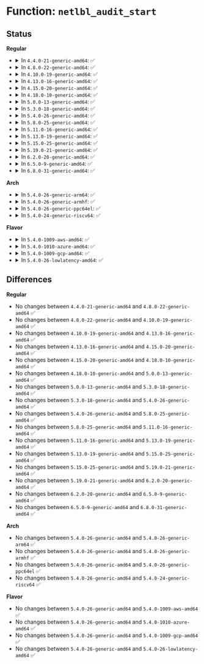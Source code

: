 # Function: <code>netlbl_audit_start</code>

## Status
<b>Regular</b>
<ul>
<li>
<details>
<summary>In <code>4.4.0-21-generic-amd64</code>: ✅</summary>

```c
struct audit_buffer * netlbl_audit_start(int type, struct netlbl_audit * audit_info)
```

```json
{
  "name": "netlbl_audit_start",
  "collision_type": "Unique Global",
  "inline_type": "No",
  "funcs": [
    {
      "addr": 18446744071587283072,
      "name": "netlbl_audit_start",
      "external": true,
      "loc": "net/netlabel/netlabel_kapi.c:1159",
      "file": "net/netlabel/netlabel_kapi.c",
      "inline": "seen, unknown",
      "caller_inline": [],
      "caller_func": [
        "net/ipv4/cipso_ipv4.c:cipso_v4_doi_add",
        "net/ipv4/cipso_ipv4.c:cipso_v4_doi_remove"
      ]
    }
  ],
  "symbols": [
    {
      "addr": 18446744071587283072,
      "name": "netlbl_audit_start",
      "section": ".text",
      "bind": "STB_GLOBAL",
      "size": 16
    }
  ]
}
```
</details>
</li>
<li>
<details>
<summary>In <code>4.8.0-22-generic-amd64</code>: ✅</summary>

```c
struct audit_buffer * netlbl_audit_start(int type, struct netlbl_audit * audit_info)
```

```json
{
  "name": "netlbl_audit_start",
  "collision_type": "Unique Global",
  "inline_type": "No",
  "funcs": [
    {
      "addr": 18446744071587745600,
      "name": "netlbl_audit_start",
      "external": true,
      "loc": "net/netlabel/netlabel_kapi.c:1480",
      "file": "net/netlabel/netlabel_kapi.c",
      "inline": "seen, unknown",
      "caller_inline": [],
      "caller_func": [
        "net/ipv4/cipso_ipv4.c:cipso_v4_doi_remove",
        "net/ipv4/cipso_ipv4.c:cipso_v4_doi_add",
        "net/ipv6/calipso.c:calipso_doi_remove",
        "net/ipv6/calipso.c:calipso_doi_add"
      ]
    }
  ],
  "symbols": [
    {
      "addr": 18446744071587745600,
      "name": "netlbl_audit_start",
      "section": ".text",
      "bind": "STB_GLOBAL",
      "size": 16
    }
  ]
}
```
</details>
</li>
<li>
<details>
<summary>In <code>4.10.0-19-generic-amd64</code>: ✅</summary>

```c
struct audit_buffer * netlbl_audit_start(int type, struct netlbl_audit * audit_info)
```

```json
{
  "name": "netlbl_audit_start",
  "collision_type": "Unique Global",
  "inline_type": "No",
  "funcs": [
    {
      "addr": 18446744071587960816,
      "name": "netlbl_audit_start",
      "external": true,
      "loc": "net/netlabel/netlabel_kapi.c:1480",
      "file": "net/netlabel/netlabel_kapi.c",
      "inline": "seen, unknown",
      "caller_inline": [],
      "caller_func": [
        "net/ipv4/cipso_ipv4.c:cipso_v4_doi_remove",
        "net/ipv4/cipso_ipv4.c:cipso_v4_doi_add",
        "net/ipv6/calipso.c:calipso_doi_remove",
        "net/ipv6/calipso.c:calipso_doi_add"
      ]
    }
  ],
  "symbols": [
    {
      "addr": 18446744071587960816,
      "name": "netlbl_audit_start",
      "section": ".text",
      "bind": "STB_GLOBAL",
      "size": 16
    }
  ]
}
```
</details>
</li>
<li>
<details>
<summary>In <code>4.13.0-16-generic-amd64</code>: ✅</summary>

```c
struct audit_buffer * netlbl_audit_start(int type, struct netlbl_audit * audit_info)
```

```json
{
  "name": "netlbl_audit_start",
  "collision_type": "Unique Global",
  "inline_type": "No",
  "funcs": [
    {
      "addr": 18446744071588118976,
      "name": "netlbl_audit_start",
      "external": true,
      "loc": "net/netlabel/netlabel_kapi.c:1480",
      "file": "net/netlabel/netlabel_kapi.c",
      "inline": "seen, unknown",
      "caller_inline": [],
      "caller_func": [
        "net/ipv4/cipso_ipv4.c:cipso_v4_doi_remove",
        "net/ipv4/cipso_ipv4.c:cipso_v4_doi_add",
        "net/ipv6/calipso.c:calipso_doi_remove",
        "net/ipv6/calipso.c:calipso_doi_add"
      ]
    }
  ],
  "symbols": [
    {
      "addr": 18446744071588118976,
      "name": "netlbl_audit_start",
      "section": ".text",
      "bind": "STB_GLOBAL",
      "size": 16
    }
  ]
}
```
</details>
</li>
<li>
<details>
<summary>In <code>4.15.0-20-generic-amd64</code>: ✅</summary>

```c
struct audit_buffer * netlbl_audit_start(int type, struct netlbl_audit * audit_info)
```

```json
{
  "name": "netlbl_audit_start",
  "collision_type": "Unique Global",
  "inline_type": "No",
  "funcs": [
    {
      "addr": 18446744071588666800,
      "name": "netlbl_audit_start",
      "external": true,
      "loc": "net/netlabel/netlabel_kapi.c:1480",
      "file": "net/netlabel/netlabel_kapi.c",
      "inline": "seen, unknown",
      "caller_inline": [],
      "caller_func": [
        "net/ipv4/cipso_ipv4.c:cipso_v4_doi_remove",
        "net/ipv4/cipso_ipv4.c:cipso_v4_doi_add",
        "net/ipv6/calipso.c:calipso_doi_remove",
        "net/ipv6/calipso.c:calipso_doi_add"
      ]
    }
  ],
  "symbols": [
    {
      "addr": 18446744071588666800,
      "name": "netlbl_audit_start",
      "section": ".text",
      "bind": "STB_GLOBAL",
      "size": 16
    }
  ]
}
```
</details>
</li>
<li>
<details>
<summary>In <code>4.18.0-10-generic-amd64</code>: ✅</summary>

```c
struct audit_buffer * netlbl_audit_start(int type, struct netlbl_audit * audit_info)
```

```json
{
  "name": "netlbl_audit_start",
  "collision_type": "Unique Global",
  "inline_type": "No",
  "funcs": [
    {
      "addr": 18446744071589033376,
      "name": "netlbl_audit_start",
      "external": true,
      "loc": "net/netlabel/netlabel_kapi.c:1480",
      "file": "net/netlabel/netlabel_kapi.c",
      "inline": "seen, unknown",
      "caller_inline": [],
      "caller_func": [
        "net/ipv4/cipso_ipv4.c:cipso_v4_doi_remove",
        "net/ipv4/cipso_ipv4.c:cipso_v4_doi_add",
        "net/ipv6/calipso.c:calipso_doi_remove",
        "net/ipv6/calipso.c:calipso_doi_add"
      ]
    }
  ],
  "symbols": [
    {
      "addr": 18446744071589033376,
      "name": "netlbl_audit_start",
      "section": ".text",
      "bind": "STB_GLOBAL",
      "size": 16
    }
  ]
}
```
</details>
</li>
<li>
<details>
<summary>In <code>5.0.0-13-generic-amd64</code>: ✅</summary>

```c
struct audit_buffer * netlbl_audit_start(int type, struct netlbl_audit * audit_info)
```

```json
{
  "name": "netlbl_audit_start",
  "collision_type": "Unique Global",
  "inline_type": "No",
  "funcs": [
    {
      "addr": 18446744071589259376,
      "name": "netlbl_audit_start",
      "external": true,
      "loc": "net/netlabel/netlabel_kapi.c:1481",
      "file": "net/netlabel/netlabel_kapi.c",
      "inline": "seen, unknown",
      "caller_inline": [],
      "caller_func": [
        "net/ipv4/cipso_ipv4.c:cipso_v4_doi_remove",
        "net/ipv4/cipso_ipv4.c:cipso_v4_doi_add",
        "net/ipv6/calipso.c:calipso_doi_remove",
        "net/ipv6/calipso.c:calipso_doi_add"
      ]
    }
  ],
  "symbols": [
    {
      "addr": 18446744071589259376,
      "name": "netlbl_audit_start",
      "section": ".text",
      "bind": "STB_GLOBAL",
      "size": 16
    }
  ]
}
```
</details>
</li>
<li>
<details>
<summary>In <code>5.3.0-18-generic-amd64</code>: ✅</summary>

```c
struct audit_buffer * netlbl_audit_start(int type, struct netlbl_audit * audit_info)
```

```json
{
  "name": "netlbl_audit_start",
  "collision_type": "Unique Global",
  "inline_type": "No",
  "funcs": [
    {
      "addr": 18446744071589714608,
      "name": "netlbl_audit_start",
      "external": true,
      "loc": "net/netlabel/netlabel_kapi.c:1467",
      "file": "net/netlabel/netlabel_kapi.c",
      "inline": "seen, unknown",
      "caller_inline": [],
      "caller_func": [
        "net/ipv4/cipso_ipv4.c:cipso_v4_doi_remove",
        "net/ipv4/cipso_ipv4.c:cipso_v4_doi_add",
        "net/ipv6/calipso.c:calipso_doi_remove",
        "net/ipv6/calipso.c:calipso_doi_add"
      ]
    }
  ],
  "symbols": [
    {
      "addr": 18446744071589714608,
      "name": "netlbl_audit_start",
      "section": ".text",
      "bind": "STB_GLOBAL",
      "size": 16
    }
  ]
}
```
</details>
</li>
<li>
<details>
<summary>In <code>5.4.0-26-generic-amd64</code>: ✅</summary>

```c
struct audit_buffer * netlbl_audit_start(int type, struct netlbl_audit * audit_info)
```

```json
{
  "name": "netlbl_audit_start",
  "collision_type": "Unique Global",
  "inline_type": "No",
  "funcs": [
    {
      "addr": 18446744071589938912,
      "name": "netlbl_audit_start",
      "external": true,
      "loc": "net/netlabel/netlabel_kapi.c:1467",
      "file": "net/netlabel/netlabel_kapi.c",
      "inline": "seen, unknown",
      "caller_inline": [],
      "caller_func": [
        "net/ipv4/cipso_ipv4.c:cipso_v4_doi_remove",
        "net/ipv4/cipso_ipv4.c:cipso_v4_doi_add",
        "net/ipv6/calipso.c:calipso_doi_remove",
        "net/ipv6/calipso.c:calipso_doi_add"
      ]
    }
  ],
  "symbols": [
    {
      "addr": 18446744071589938912,
      "name": "netlbl_audit_start",
      "section": ".text",
      "bind": "STB_GLOBAL",
      "size": 16
    }
  ]
}
```
</details>
</li>
<li>
<details>
<summary>In <code>5.8.0-25-generic-amd64</code>: ✅</summary>

```c
struct audit_buffer * netlbl_audit_start(int type, struct netlbl_audit * audit_info)
```

```json
{
  "name": "netlbl_audit_start",
  "collision_type": "Unique Global",
  "inline_type": "No",
  "funcs": [
    {
      "addr": 18446744071590968416,
      "name": "netlbl_audit_start",
      "external": true,
      "loc": "net/netlabel/netlabel_kapi.c:1473",
      "file": "net/netlabel/netlabel_kapi.c",
      "inline": "seen, unknown",
      "caller_inline": [],
      "caller_func": [
        "net/ipv4/cipso_ipv4.c:cipso_v4_doi_remove",
        "net/ipv4/cipso_ipv4.c:cipso_v4_doi_add",
        "net/ipv6/calipso.c:calipso_doi_remove",
        "net/ipv6/calipso.c:calipso_doi_add"
      ]
    }
  ],
  "symbols": [
    {
      "addr": 18446744071590968416,
      "name": "netlbl_audit_start",
      "section": ".text",
      "bind": "STB_GLOBAL",
      "size": 16
    }
  ]
}
```
</details>
</li>
<li>
<details>
<summary>In <code>5.11.0-16-generic-amd64</code>: ✅</summary>

```c
struct audit_buffer * netlbl_audit_start(int type, struct netlbl_audit * audit_info)
```

```json
{
  "name": "netlbl_audit_start",
  "collision_type": "Unique Global",
  "inline_type": "No",
  "funcs": [
    {
      "addr": 18446744071591032992,
      "name": "netlbl_audit_start",
      "external": true,
      "loc": "net/netlabel/netlabel_kapi.c:1473",
      "file": "net/netlabel/netlabel_kapi.c",
      "inline": "seen, unknown",
      "caller_inline": [],
      "caller_func": [
        "net/ipv4/cipso_ipv4.c:cipso_v4_doi_remove",
        "net/ipv4/cipso_ipv4.c:cipso_v4_doi_add",
        "net/ipv6/calipso.c:calipso_doi_remove",
        "net/ipv6/calipso.c:calipso_doi_add"
      ]
    }
  ],
  "symbols": [
    {
      "addr": 18446744071591032992,
      "name": "netlbl_audit_start",
      "section": ".text",
      "bind": "STB_GLOBAL",
      "size": 16
    }
  ]
}
```
</details>
</li>
<li>
<details>
<summary>In <code>5.13.0-19-generic-amd64</code>: ✅</summary>

```c
struct audit_buffer * netlbl_audit_start(int type, struct netlbl_audit * audit_info)
```

```json
{
  "name": "netlbl_audit_start",
  "collision_type": "Unique Global",
  "inline_type": "No",
  "funcs": [
    {
      "addr": 18446744071590963600,
      "name": "netlbl_audit_start",
      "external": true,
      "loc": "net/netlabel/netlabel_kapi.c:1473",
      "file": "net/netlabel/netlabel_kapi.c",
      "inline": "seen, unknown",
      "caller_inline": [],
      "caller_func": [
        "net/ipv4/cipso_ipv4.c:cipso_v4_doi_remove",
        "net/ipv4/cipso_ipv4.c:cipso_v4_doi_add",
        "net/ipv6/calipso.c:calipso_doi_remove",
        "net/ipv6/calipso.c:calipso_doi_add"
      ]
    }
  ],
  "symbols": [
    {
      "addr": 18446744071590963600,
      "name": "netlbl_audit_start",
      "section": ".text",
      "bind": "STB_GLOBAL",
      "size": 16
    }
  ]
}
```
</details>
</li>
<li>
<details>
<summary>In <code>5.15.0-25-generic-amd64</code>: ✅</summary>

```c
struct audit_buffer * netlbl_audit_start(int type, struct netlbl_audit * audit_info)
```

```json
{
  "name": "netlbl_audit_start",
  "collision_type": "Unique Global",
  "inline_type": "No",
  "funcs": [
    {
      "addr": 18446744071591800608,
      "name": "netlbl_audit_start",
      "external": true,
      "loc": "net/netlabel/netlabel_kapi.c:1473",
      "file": "net/netlabel/netlabel_kapi.c",
      "inline": "seen, unknown",
      "caller_inline": [],
      "caller_func": [
        "net/ipv4/cipso_ipv4.c:cipso_v4_doi_remove",
        "net/ipv4/cipso_ipv4.c:cipso_v4_doi_add",
        "net/ipv6/calipso.c:calipso_doi_remove",
        "net/ipv6/calipso.c:calipso_doi_add"
      ]
    }
  ],
  "symbols": [
    {
      "addr": 18446744071591800608,
      "name": "netlbl_audit_start",
      "section": ".text",
      "bind": "STB_GLOBAL",
      "size": 16
    }
  ]
}
```
</details>
</li>
<li>
<details>
<summary>In <code>5.19.0-21-generic-amd64</code>: ✅</summary>

```c
struct audit_buffer * netlbl_audit_start(int type, struct netlbl_audit * audit_info)
```

```json
{
  "name": "netlbl_audit_start",
  "collision_type": "Unique Global",
  "inline_type": "No",
  "funcs": [
    {
      "addr": 18446744071593511552,
      "name": "netlbl_audit_start",
      "external": true,
      "loc": "net/netlabel/netlabel_kapi.c:1475",
      "file": "net/netlabel/netlabel_kapi.c",
      "inline": "seen, unknown",
      "caller_inline": [],
      "caller_func": [
        "net/ipv4/cipso_ipv4.c:cipso_v4_doi_remove",
        "net/ipv4/cipso_ipv4.c:cipso_v4_doi_add",
        "net/ipv6/calipso.c:calipso_doi_remove",
        "net/ipv6/calipso.c:calipso_doi_add"
      ]
    }
  ],
  "symbols": [
    {
      "addr": 18446744071593511552,
      "name": "netlbl_audit_start",
      "section": ".text",
      "bind": "STB_GLOBAL",
      "size": 24
    }
  ]
}
```
</details>
</li>
<li>
<details>
<summary>In <code>6.2.0-20-generic-amd64</code>: ✅</summary>

```c
struct audit_buffer * netlbl_audit_start(int type, struct netlbl_audit * audit_info)
```

```json
{
  "name": "netlbl_audit_start",
  "collision_type": "Unique Global",
  "inline_type": "No",
  "funcs": [
    {
      "addr": 18446744071595431088,
      "name": "netlbl_audit_start",
      "external": true,
      "loc": "net/netlabel/netlabel_kapi.c:1475",
      "file": "net/netlabel/netlabel_kapi.c",
      "inline": "seen, unknown",
      "caller_inline": [],
      "caller_func": [
        "net/ipv4/cipso_ipv4.c:cipso_v4_doi_remove",
        "net/ipv4/cipso_ipv4.c:cipso_v4_doi_add",
        "net/ipv6/calipso.c:calipso_doi_remove",
        "net/ipv6/calipso.c:calipso_doi_add"
      ]
    }
  ],
  "symbols": [
    {
      "addr": 18446744071595431088,
      "name": "netlbl_audit_start",
      "section": ".text",
      "bind": "STB_GLOBAL",
      "size": 24
    }
  ]
}
```
</details>
</li>
<li>
<details>
<summary>In <code>6.5.0-9-generic-amd64</code>: ✅</summary>

```c
struct audit_buffer * netlbl_audit_start(int type, struct netlbl_audit * audit_info)
```

```json
{
  "name": "netlbl_audit_start",
  "collision_type": "Unique Global",
  "inline_type": "No",
  "funcs": [
    {
      "addr": 18446744071595937952,
      "name": "netlbl_audit_start",
      "external": true,
      "loc": "net/netlabel/netlabel_kapi.c:1476",
      "file": "net/netlabel/netlabel_kapi.c",
      "inline": "seen, unknown",
      "caller_inline": [],
      "caller_func": [
        "net/ipv4/cipso_ipv4.c:cipso_v4_doi_remove",
        "net/ipv4/cipso_ipv4.c:cipso_v4_doi_add",
        "net/ipv6/calipso.c:calipso_doi_remove",
        "net/ipv6/calipso.c:calipso_doi_add"
      ]
    }
  ],
  "symbols": [
    {
      "addr": 18446744071595937952,
      "name": "netlbl_audit_start",
      "section": ".text",
      "bind": "STB_GLOBAL",
      "size": 24
    }
  ]
}
```
</details>
</li>
<li>
<details>
<summary>In <code>6.8.0-31-generic-amd64</code>: ✅</summary>

```c
struct audit_buffer * netlbl_audit_start(int type, struct netlbl_audit * audit_info)
```

```json
{
  "name": "netlbl_audit_start",
  "collision_type": "Unique Global",
  "inline_type": "No",
  "funcs": [
    {
      "addr": 18446744071596799296,
      "name": "netlbl_audit_start",
      "external": true,
      "loc": "net/netlabel/netlabel_kapi.c:1476",
      "file": "net/netlabel/netlabel_kapi.c",
      "inline": "seen, unknown",
      "caller_inline": [],
      "caller_func": [
        "net/ipv4/cipso_ipv4.c:cipso_v4_doi_remove",
        "net/ipv4/cipso_ipv4.c:cipso_v4_doi_add",
        "net/ipv6/calipso.c:calipso_doi_remove",
        "net/ipv6/calipso.c:calipso_doi_add"
      ]
    }
  ],
  "symbols": [
    {
      "addr": 18446744071596799296,
      "name": "netlbl_audit_start",
      "section": ".text",
      "bind": "STB_GLOBAL",
      "size": 24
    }
  ]
}
```
</details>
</li>
</ul>
<b>Arch</b>
<ul>
<li>
<details>
<summary>In <code>5.4.0-26-generic-arm64</code>: ✅</summary>

```c
struct audit_buffer * netlbl_audit_start(int type, struct netlbl_audit * audit_info)
```

```json
{
  "name": "netlbl_audit_start",
  "collision_type": "Unique Global",
  "inline_type": "No",
  "funcs": [
    {
      "addr": 18446603336503668464,
      "name": "netlbl_audit_start",
      "external": true,
      "loc": "net/netlabel/netlabel_kapi.c:1467",
      "file": "net/netlabel/netlabel_kapi.c",
      "inline": "seen, unknown",
      "caller_inline": [],
      "caller_func": [
        "net/ipv4/cipso_ipv4.c:cipso_v4_doi_remove",
        "net/ipv4/cipso_ipv4.c:cipso_v4_doi_add",
        "net/ipv6/calipso.c:calipso_doi_remove",
        "net/ipv6/calipso.c:calipso_doi_add"
      ]
    }
  ],
  "symbols": [
    {
      "addr": 18446603336503668464,
      "name": "netlbl_audit_start",
      "section": ".text",
      "bind": "STB_GLOBAL",
      "size": 52
    }
  ]
}
```
</details>
</li>
<li>
<details>
<summary>In <code>5.4.0-26-generic-armhf</code>: ✅</summary>

```c
struct audit_buffer * netlbl_audit_start(int type, struct netlbl_audit * audit_info)
```

```json
{
  "name": "netlbl_audit_start",
  "collision_type": "Unique Global",
  "inline_type": "No",
  "funcs": [
    {
      "addr": 3236306428,
      "name": "netlbl_audit_start",
      "external": true,
      "loc": "net/netlabel/netlabel_kapi.c:1467",
      "file": "net/netlabel/netlabel_kapi.c",
      "inline": "seen, unknown",
      "caller_inline": [],
      "caller_func": [
        "net/ipv4/cipso_ipv4.c:cipso_v4_doi_remove",
        "net/ipv4/cipso_ipv4.c:cipso_v4_doi_add",
        "net/ipv6/calipso.c:calipso_doi_remove",
        "net/ipv6/calipso.c:calipso_doi_add"
      ]
    }
  ],
  "symbols": [
    {
      "addr": 3236306428,
      "name": "netlbl_audit_start",
      "section": ".text",
      "bind": "STB_GLOBAL",
      "size": 28
    }
  ]
}
```
</details>
</li>
<li>
<details>
<summary>In <code>5.4.0-26-generic-ppc64el</code>: ✅</summary>

```c
struct audit_buffer * netlbl_audit_start(int type, struct netlbl_audit * audit_info)
```

```json
{
  "name": "netlbl_audit_start",
  "collision_type": "Unique Global",
  "inline_type": "No",
  "funcs": [
    {
      "addr": 13835058055297491664,
      "name": "netlbl_audit_start",
      "external": true,
      "loc": "net/netlabel/netlabel_kapi.c:1467",
      "file": "net/netlabel/netlabel_kapi.c",
      "inline": "seen, unknown",
      "caller_inline": [],
      "caller_func": [
        "net/ipv4/cipso_ipv4.c:cipso_v4_doi_remove",
        "net/ipv4/cipso_ipv4.c:cipso_v4_doi_add",
        "net/ipv6/calipso.c:calipso_doi_remove",
        "net/ipv6/calipso.c:calipso_doi_add"
      ]
    }
  ],
  "symbols": [
    {
      "addr": 13835058055297491664,
      "name": "netlbl_audit_start",
      "section": ".text",
      "bind": "STB_GLOBAL",
      "size": 52
    }
  ]
}
```
</details>
</li>
<li>
<details>
<summary>In <code>5.4.0-24-generic-riscv64</code>: ✅</summary>

```c
struct audit_buffer * netlbl_audit_start(int type, struct netlbl_audit * audit_info)
```

```json
{
  "name": "netlbl_audit_start",
  "collision_type": "Unique Global",
  "inline_type": "No",
  "funcs": [
    {
      "addr": 18446743936279606124,
      "name": "netlbl_audit_start",
      "external": true,
      "loc": "net/netlabel/netlabel_kapi.c:1467",
      "file": "net/netlabel/netlabel_kapi.c",
      "inline": "seen, unknown",
      "caller_inline": [],
      "caller_func": [
        "net/ipv4/cipso_ipv4.c:cipso_v4_doi_remove",
        "net/ipv4/cipso_ipv4.c:cipso_v4_doi_add",
        "net/ipv6/calipso.c:calipso_doi_remove",
        "net/ipv6/calipso.c:calipso_doi_add"
      ]
    }
  ],
  "symbols": [
    {
      "addr": 18446743936279606124,
      "name": "netlbl_audit_start",
      "section": ".text",
      "bind": "STB_GLOBAL",
      "size": 50
    }
  ]
}
```
</details>
</li>
</ul>
<b>Flavor</b>
<ul>
<li>
<details>
<summary>In <code>5.4.0-1009-aws-amd64</code>: ✅</summary>

```c
struct audit_buffer * netlbl_audit_start(int type, struct netlbl_audit * audit_info)
```

```json
{
  "name": "netlbl_audit_start",
  "collision_type": "Unique Global",
  "inline_type": "No",
  "funcs": [
    {
      "addr": 18446744071589542512,
      "name": "netlbl_audit_start",
      "external": true,
      "loc": "net/netlabel/netlabel_kapi.c:1467",
      "file": "net/netlabel/netlabel_kapi.c",
      "inline": "seen, unknown",
      "caller_inline": [],
      "caller_func": [
        "net/ipv4/cipso_ipv4.c:cipso_v4_doi_remove",
        "net/ipv4/cipso_ipv4.c:cipso_v4_doi_add",
        "net/ipv6/calipso.c:calipso_doi_remove",
        "net/ipv6/calipso.c:calipso_doi_add"
      ]
    }
  ],
  "symbols": [
    {
      "addr": 18446744071589542512,
      "name": "netlbl_audit_start",
      "section": ".text",
      "bind": "STB_GLOBAL",
      "size": 16
    }
  ]
}
```
</details>
</li>
<li>
<details>
<summary>In <code>5.4.0-1010-azure-amd64</code>: ✅</summary>

```c
struct audit_buffer * netlbl_audit_start(int type, struct netlbl_audit * audit_info)
```

```json
{
  "name": "netlbl_audit_start",
  "collision_type": "Unique Global",
  "inline_type": "No",
  "funcs": [
    {
      "addr": 18446744071589267088,
      "name": "netlbl_audit_start",
      "external": true,
      "loc": "net/netlabel/netlabel_kapi.c:1467",
      "file": "net/netlabel/netlabel_kapi.c",
      "inline": "seen, unknown",
      "caller_inline": [],
      "caller_func": [
        "net/ipv4/cipso_ipv4.c:cipso_v4_doi_remove",
        "net/ipv4/cipso_ipv4.c:cipso_v4_doi_add",
        "net/ipv6/calipso.c:calipso_doi_remove",
        "net/ipv6/calipso.c:calipso_doi_add"
      ]
    }
  ],
  "symbols": [
    {
      "addr": 18446744071589267088,
      "name": "netlbl_audit_start",
      "section": ".text",
      "bind": "STB_GLOBAL",
      "size": 16
    }
  ]
}
```
</details>
</li>
<li>
<details>
<summary>In <code>5.4.0-1009-gcp-amd64</code>: ✅</summary>

```c
struct audit_buffer * netlbl_audit_start(int type, struct netlbl_audit * audit_info)
```

```json
{
  "name": "netlbl_audit_start",
  "collision_type": "Unique Global",
  "inline_type": "No",
  "funcs": [
    {
      "addr": 18446744071589984544,
      "name": "netlbl_audit_start",
      "external": true,
      "loc": "net/netlabel/netlabel_kapi.c:1467",
      "file": "net/netlabel/netlabel_kapi.c",
      "inline": "seen, unknown",
      "caller_inline": [],
      "caller_func": [
        "net/ipv4/cipso_ipv4.c:cipso_v4_doi_remove",
        "net/ipv4/cipso_ipv4.c:cipso_v4_doi_add",
        "net/ipv6/calipso.c:calipso_doi_remove",
        "net/ipv6/calipso.c:calipso_doi_add"
      ]
    }
  ],
  "symbols": [
    {
      "addr": 18446744071589984544,
      "name": "netlbl_audit_start",
      "section": ".text",
      "bind": "STB_GLOBAL",
      "size": 16
    }
  ]
}
```
</details>
</li>
<li>
<details>
<summary>In <code>5.4.0-26-lowlatency-amd64</code>: ✅</summary>

```c
struct audit_buffer * netlbl_audit_start(int type, struct netlbl_audit * audit_info)
```

```json
{
  "name": "netlbl_audit_start",
  "collision_type": "Unique Global",
  "inline_type": "No",
  "funcs": [
    {
      "addr": 18446744071590034208,
      "name": "netlbl_audit_start",
      "external": true,
      "loc": "net/netlabel/netlabel_kapi.c:1467",
      "file": "net/netlabel/netlabel_kapi.c",
      "inline": "seen, unknown",
      "caller_inline": [],
      "caller_func": [
        "net/ipv4/cipso_ipv4.c:cipso_v4_doi_remove",
        "net/ipv4/cipso_ipv4.c:cipso_v4_doi_add",
        "net/ipv6/calipso.c:calipso_doi_remove",
        "net/ipv6/calipso.c:calipso_doi_add"
      ]
    }
  ],
  "symbols": [
    {
      "addr": 18446744071590034208,
      "name": "netlbl_audit_start",
      "section": ".text",
      "bind": "STB_GLOBAL",
      "size": 16
    }
  ]
}
```
</details>
</li>
</ul>

## Differences
<b>Regular</b>
<ul>
<li>
No changes between <code>4.4.0-21-generic-amd64</code> and <code>4.8.0-22-generic-amd64</code> ✅
</li>
<li>
No changes between <code>4.8.0-22-generic-amd64</code> and <code>4.10.0-19-generic-amd64</code> ✅
</li>
<li>
No changes between <code>4.10.0-19-generic-amd64</code> and <code>4.13.0-16-generic-amd64</code> ✅
</li>
<li>
No changes between <code>4.13.0-16-generic-amd64</code> and <code>4.15.0-20-generic-amd64</code> ✅
</li>
<li>
No changes between <code>4.15.0-20-generic-amd64</code> and <code>4.18.0-10-generic-amd64</code> ✅
</li>
<li>
No changes between <code>4.18.0-10-generic-amd64</code> and <code>5.0.0-13-generic-amd64</code> ✅
</li>
<li>
No changes between <code>5.0.0-13-generic-amd64</code> and <code>5.3.0-18-generic-amd64</code> ✅
</li>
<li>
No changes between <code>5.3.0-18-generic-amd64</code> and <code>5.4.0-26-generic-amd64</code> ✅
</li>
<li>
No changes between <code>5.4.0-26-generic-amd64</code> and <code>5.8.0-25-generic-amd64</code> ✅
</li>
<li>
No changes between <code>5.8.0-25-generic-amd64</code> and <code>5.11.0-16-generic-amd64</code> ✅
</li>
<li>
No changes between <code>5.11.0-16-generic-amd64</code> and <code>5.13.0-19-generic-amd64</code> ✅
</li>
<li>
No changes between <code>5.13.0-19-generic-amd64</code> and <code>5.15.0-25-generic-amd64</code> ✅
</li>
<li>
No changes between <code>5.15.0-25-generic-amd64</code> and <code>5.19.0-21-generic-amd64</code> ✅
</li>
<li>
No changes between <code>5.19.0-21-generic-amd64</code> and <code>6.2.0-20-generic-amd64</code> ✅
</li>
<li>
No changes between <code>6.2.0-20-generic-amd64</code> and <code>6.5.0-9-generic-amd64</code> ✅
</li>
<li>
No changes between <code>6.5.0-9-generic-amd64</code> and <code>6.8.0-31-generic-amd64</code> ✅
</li>
</ul>
<b>Arch</b>
<ul>
<li>
No changes between <code>5.4.0-26-generic-amd64</code> and <code>5.4.0-26-generic-arm64</code> ✅
</li>
<li>
No changes between <code>5.4.0-26-generic-amd64</code> and <code>5.4.0-26-generic-armhf</code> ✅
</li>
<li>
No changes between <code>5.4.0-26-generic-amd64</code> and <code>5.4.0-26-generic-ppc64el</code> ✅
</li>
<li>
No changes between <code>5.4.0-26-generic-amd64</code> and <code>5.4.0-24-generic-riscv64</code> ✅
</li>
</ul>
<b>Flavor</b>
<ul>
<li>
No changes between <code>5.4.0-26-generic-amd64</code> and <code>5.4.0-1009-aws-amd64</code> ✅
</li>
<li>
No changes between <code>5.4.0-26-generic-amd64</code> and <code>5.4.0-1010-azure-amd64</code> ✅
</li>
<li>
No changes between <code>5.4.0-26-generic-amd64</code> and <code>5.4.0-1009-gcp-amd64</code> ✅
</li>
<li>
No changes between <code>5.4.0-26-generic-amd64</code> and <code>5.4.0-26-lowlatency-amd64</code> ✅
</li>
</ul>
